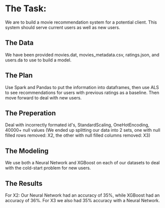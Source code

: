 # The Task:
We are to build a movie recommendation system for a potential client. This system should serve current users as well as new users.
<br>
## The Data

We have been provided movies.dat, movies_metadata.csv, ratings.json, and users.da to use to build a model.

## The Plan
Use Spark and Pandas to put the information into dataframes, then use ALS to see recommendations for users with previous ratings as a baseline. Then move forward to deal with new users. 

## The Preperation
Deal with incorrectly formated id's, StandardScaling, OneHotEncoding, 40000+ null values (We ended up splitting our data into 2 sets, one with null filled rows removed: X2, the other with null filled columns removed: X3)

## The Modeling
We use both a Neural Network and XGBoost on each of our datasets to deal with the cold-start problem for new users.

## The Results
For X2: Our Neural Network had an accuracy of 35%, while XGBoost had an accuracy of 36%.
For X3 we also had 35% accuracy with a Neural Network.



